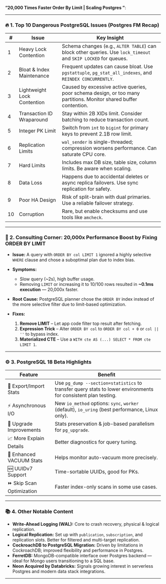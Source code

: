  **“20,000 Times Faster Order By Limit | Scaling Postgres ”**:

---

### 🔥 1. **Top 10 Dangerous PostgreSQL Issues (Postgres FM Recap)**

| #  | Issue                       | Key Insight                                                                                                       |
| -- | --------------------------- | ----------------------------------------------------------------------------------------------------------------- |
| 1  | Heavy Lock Contention       | Schema changes (e.g., `ALTER TABLE`) can block other queries. Use `lock_timeout` and `SKIP LOCKED` for queues.    |
| 2  | Bloat & Index Maintenance   | Frequent updates can cause bloat. Use `pgstattuple`, `pg_stat_all_indexes`, and `REINDEX CONCURRENTLY`.           |
| 3  | Lightweight Lock Contention | Caused by excessive active queries, poor schema design, or too many partitions. Monitor shared buffer contention. |
| 4  | Transaction ID Wraparound   | Stay within 2B XIDs limit. Consider batching to reduce transaction count.                                         |
| 5  | Integer PK Limit            | Switch from `int` to `bigint` for primary keys to prevent 2.1B row limit.                                         |
| 6  | Replication Limits          | `wal_sender` is single-threaded; compression worsens performance. Can saturate CPU core.                          |
| 7  | Hard Limits                 | Includes max DB size, table size, column limits. Be aware when scaling.                                           |
| 8  | Data Loss                   | Happens due to accidental deletes or async replica failovers. Use sync replication for safety.                    |
| 9  | Poor HA Design              | Risk of split-brain with dual primaries. Use a reliable failover strategy.                                        |
| 10 | Corruption                  | Rare, but enable checksums and use tools like `amcheck`.                                                          |

---

### 🚀 2. **Consulting Corner: 20,000x Performance Boost by Fixing ORDER BY LIMIT**

* **Issue:** A query with `ORDER BY col LIMIT 1` ignored a highly selective `WHERE` clause and chose a suboptimal plan due to index bias.
* **Symptoms:**

  * Slow query (\~2s), high buffer usage.
  * Removing `LIMIT` or increasing it to 10/100 rows resulted in **\~0.1ms execution** — 20,000x faster.
* **Root Cause:** PostgreSQL planner chose the `ORDER BY` index instead of the more selective filter due to limit-based optimization.
* **Fixes:**

  1. **Remove LIMIT** – Let app code filter top result after fetching.
  2. **Expression Trick** – Alter `ORDER BY col` to `ORDER BY col + 0` or `col || ''` to bypass index.
  3. **Materialized CTE** – Use a `WITH cte AS (...) SELECT * FROM cte LIMIT 1`.

---

### ⚙️ 3. **PostgreSQL 18 Beta Highlights**

| Feature                  | Benefit                                                                                                       |
| ------------------------ | ------------------------------------------------------------------------------------------------------------- |
| 🔄 Export/Import Stats   | Use `pg_dump --section=statistics` to transfer query stats to lower environments for consistent plan testing. |
| ⚡ Asynchronous I/O       | New `io_method` options: `sync`, `worker` (default), `io_uring` (best performance, Linux only).               |
| 🧪 Upgrade Improvements  | Stats preservation & job-based parallelism for `pg_upgrade`.                                                  |
| 📈 More Explain Details  | Better diagnostics for query tuning.                                                                          |
| 🧹 Enhanced VACUUM Stats | Helps monitor auto-vacuum more precisely.                                                                     |
| 🆕 UUIDv7 Support        | Time-sortable UUIDs, good for PKs.                                                                            |
| ⏩ Skip Scan Optimization | Faster index-only scans in some use cases.                                                                    |

---

### 📚 4. **Other Notable Content**

* **Write-Ahead Logging (WAL):** Core to crash recovery, physical & logical replication.
* **Logical Replication:** Set up with `publication`, `subscription`, and replication slots. Better for filtered and multi-target replication.
* **CockroachDB to PostgreSQL Migration:** Driven by limitations in CockroachDB; improved flexibility and performance in Postgres.
* **FerretDB:** MongoDB-compatible interface over Postgres backend — ideal for Mongo users transitioning to a SQL base.
* **Neon Acquired by Databricks:** Signals growing interest in serverless Postgres and modern data stack integrations.

---

